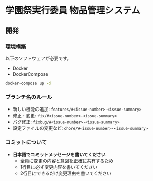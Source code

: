 # 学園祭実行委員 物品管理システム

## 開発

### 環境構築
以下のソフトウェアが必要です。

- Docker
- DockerCompose

```sh
docker-compose up -d
```

### ブランチ名のルール
- 新しい機能の追加: `features/#<issue-number>-<issue-summary>`
- 修正・変更: `fix/#<issue-number>-<issue-summary>`
- バグ修正: `fixbug/#<issue-number>-<issue-summary>`
- 設定ファイルの変更など: `chore/#<issue-number>-<issue-summary>`

### コミットについて
- **日本語でコミットメッセージを書いてください**
  - 全員に変更の内容と意図を正確に共有するため
  - 1行目に必ず変更内容を書いてください
  - 2行目にできるだけ変更理由を書いてください
